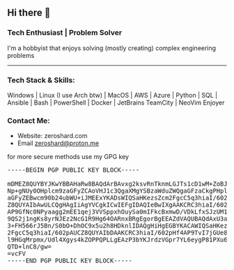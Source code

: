 ## Hi there 👋

### Tech Enthusiast | Problem Solver
I'm a hobbyist that enjoys solving (mostly creating) complex engineering problems

---------------------------------------------------------------------------------------------

### Tech Stack & Skills:
Windows | Linux (I use Arch btw) | MacOS | AWS | Azure | Python | SQL | Ansible |
Bash | PowerShell | Docker | JetBrains TeamCity | NeoVim Enjoyer

### Contact Me:
- Website: zeroshard.com
- Email zeroshard@proton.me

for more secure methods use my GPG key

<pre>
-----BEGIN PGP PUBLIC KEY BLOCK-----

mDMEZ8QUYBYJKwYBBAHaRw8BAQdArBAvxg2ksvRnTknmLGJTs1cD1wM+ZoBJLhT7
Np+gNUy0OHplcm9zaGFyZCAoVHJ1c3QgaXMgYSBzaWduZWQgaGFzaCkgPHplcm9z
aGFyZEBwcm90b24ubWU+iJMEExYKADsWIQSaHKezsZcm2FgcC5q3hiaI/602pAUC
Z8QUYAIbAwULCQgHAgIiAgYVCgkICwIEFgIDAQIeBwIXgAAKCRC3hiaI/602pGDI
AP9GfNc0NPyaagg2mEE1qej3VVSppxhOuySa0mIFkcBxmwD/VDkLfxSJzUM1i9+H
9QS2j1ngKs8yrNJEz2NcG1R9Hg64OARnxBRgEgorBgEEAZdVAQUBAQdAxU3aRubQ
3+FH566rJ5Bn/S0bO+DhOC9x5u2h8HDknlIDAQgHiHgEGBYKACAWIQSaHKezsZcm
2FgcC5q3hiaI/602pAUCZ8QUYAIbDAAKCRC3hiaI/602pHf4AP9TvI7jGUe81czA
l9HGqMrpmx/Udl4Xgys4kZOPPQPLLgEAzP3bYKJrdzVGpr7YL6eygP81PXu62eKm
QTD+lnC8/gw=
=vcFV
-----END PGP PUBLIC KEY BLOCK-----
</pre>



<!--
**zeroshard/zeroshard** is a ✨ _special_ ✨ repository because its `README.md` (this file) appears on your GitHub profile.

Here are some ideas to get you started:

- 🔭 I’m currently working on ...
- 🌱 I’m currently learning ...
- 👯 I’m looking to collaborate on ...
- 🤔 I’m looking for help with ...
- 💬 Ask me about ...
- 📫 How to reach me: ...
- 😄 Pronouns: ...
- ⚡ Fun fact: ...
-->
